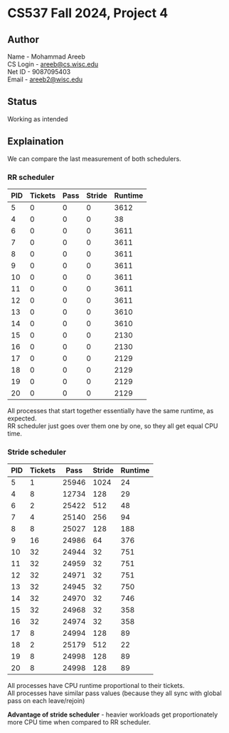 # CS537 Fall 2024, Project 4

## Author
Name - Mohammad Areeb\
CS Login - areeb@cs.wisc.edu\
Net ID - 9087095403\
Email - areeb2@wisc.edu

## Status
Working as intended

## Explaination

We can compare the last measurement of both schedulers.

### RR scheduler
| PID | Tickets | Pass | Stride | Runtime |
|-----|---------|------|--------|---------|
| 5   | 0       | 0    | 0      | 3612    |
| 4   | 0       | 0    | 0      | 38      |
| 6   | 0       | 0    | 0      | 3611    |
| 7   | 0       | 0    | 0      | 3611    |
| 8   | 0       | 0    | 0      | 3611    |
| 9   | 0       | 0    | 0      | 3611    |
| 10  | 0       | 0    | 0      | 3611    |
| 11  | 0       | 0    | 0      | 3611    |
| 12  | 0       | 0    | 0      | 3611    |
| 13  | 0       | 0    | 0      | 3610    |
| 14  | 0       | 0    | 0      | 3610    |
| 15  | 0       | 0    | 0      | 2130    |
| 16  | 0       | 0    | 0      | 2130    |
| 17  | 0       | 0    | 0      | 2129    |
| 18  | 0       | 0    | 0      | 2129    |
| 19  | 0       | 0    | 0      | 2129    |
| 20  | 0       | 0    | 0      | 2129    |

All processes that start together essentially have the same runtime, as expected.\
RR scheduler just goes over them one by one, so they all get equal CPU time.

### Stride scheduler
| PID | Tickets | Pass  | Stride | Runtime |
|-----|---------|-------|--------|---------|
| 5   | 1       | 25946 | 1024   | 24      |
| 4   | 8       | 12734 | 128    | 29      |
| 6   | 2       | 25422 | 512    | 48      |
| 7   | 4       | 25140 | 256    | 94      |
| 8   | 8       | 25027 | 128    | 188     |
| 9   | 16      | 24986 | 64     | 376     |
| 10  | 32      | 24944 | 32     | 751     |
| 11  | 32      | 24959 | 32     | 751     |
| 12  | 32      | 24971 | 32     | 751     |
| 13  | 32      | 24945 | 32     | 750     |
| 14  | 32      | 24970 | 32     | 746     |
| 15  | 32      | 24968 | 32     | 358     |
| 16  | 32      | 24974 | 32     | 358     |
| 17  | 8       | 24994 | 128    | 89      |
| 18  | 2       | 25179 | 512    | 22      |
| 19  | 8       | 24998 | 128    | 89      |
| 20  | 8       | 24998 | 128    | 89      |

All processes have CPU runtime proportional to their tickets.\
All processes have similar pass values (because they all sync with global pass on each leave/rejoin)

**Advantage of stride scheduler** - heavier workloads get proportionately more CPU time when compared to RR scheduler.
